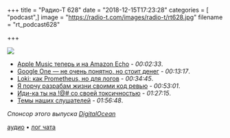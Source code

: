 +++
title = "Радио-Т 628"
date = "2018-12-15T17:23:28"
categories = [ "podcast",]
image = "https://radio-t.com/images/radio-t/rt628.jpg"
filename = "rt_podcast628"

+++

![](https://radio-t.com/images/radio-t/rt628.jpg)

- [Apple Music теперь и на Amazon Echo](https://www.theverge.com/2018/12/14/18141112/apple-music-support-amazon-echo-speakers) - *00:02:33*.
- [Google One — не очень понятно, но стоит денег](https://one.google.com/about) - *00:13:17*.
- [Loki: как Prometheus, но для логов](https://github.com/grafana/loki) - *00:34:45*.
- [Я порчу разрабам жизни своими код ревью](https://habr.com/post/432822/) - *00:53:01*.
- [Иди-ка ты на !@# со своей токсичностью](https://habr.com/post/432700/) - *01:27:15*.
- [Темы наших слушателей](https://radio-t.com/p/2018/12/11/prep-628/) - *01:56:48*.

*Спонсор этого выпуска [DigitalOcean](https://www.digitalocean.com)*


[аудио](http://cdn.radio-t.com/rt_podcast628.mp3) • [лог чата](http://chat.radio-t.com/logs/radio-t-628.html)
<audio src="http://cdn.radio-t.com/rt_podcast628.mp3" preload="none"></audio>
